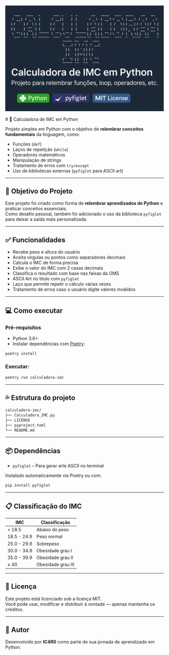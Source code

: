 <p align="center">
    <img src="banner.png" alt="Calculadora IMC" width="600">
</p>
# 👮 Calculadora de IMC em Python

Projeto simples em Python com o objetivo de **relembrar conceitos fundamentais** da linguagem, como:

- Funções (`def`)
- Laços de repetição (`while`)
- Operadores matemáticos
- Manipulação de strings
- Tratamento de erros com `try/except`
- Uso de bibliotecas externas (`pyfiglet` para ASCII art)

---

## 🌟 Objetivo do Projeto

Este projeto foi criado como forma de **relembrar aprendizados de Python** e praticar conceitos essenciais.  
Como desafio pessoal, também foi adicionado o uso da biblioteca `pyfiglet` para deixar a saída mais personalizada.

---

## ✅ Funcionalidades

- Recebe peso e altura do usuário
- Aceita vírgulas ou pontos como separadores decimais
- Calcula o IMC de forma precisa
- Exibe o valor do IMC com 2 casas decimais
- Classifica o resultado com base nas faixas da OMS
- ASCII Art no título com `pyfiglet`
- Laço que permite repetir o cálculo várias vezes
- Tratamento de erros caso o usuário digite valores inválidos

---

## 💻 Como executar

### Pré-requisitos

- Python 3.6+
- Instalar dependências com [Poetry](https://python-poetry.org/):

```bash
poetry install
```

### Executar:

```bash
poetry run calculadora-imc
```

---

## 💦 Estrutura do projeto

```
calculadora-imc/
├── Calculadora_IMC.py
├── LICENSE
├── pyproject.toml
└── README.md
```

---

## 📦 Dependências

- `pyfiglet` – Para gerar arte ASCII no terminal

Instalado automaticamente via Poetry ou com:

```bash
pip install pyfiglet
```

---

## 📋 Classificação do IMC

| IMC         | Classificação        |
|-------------|----------------------|
| < 18.5      | Abaixo do peso       |
| 18.5 - 24.9 | Peso normal          |
| 25.0 - 29.9 | Sobrepeso            |
| 30.0 - 34.9 | Obesidade grau I     |
| 35.0 - 39.9 | Obesidade grau II    |
| ≥ 40        | Obesidade grau III   |

---

## 📄 Licença

Este projeto está licenciado sob a licença MIT.  
Você pode usar, modificar e distribuir à vontade — apenas mantenha os créditos.

---

## 🤛 Autor

Desenvolvido por **IC4R0** como parte de sua jornada de aprendizado em Python.
